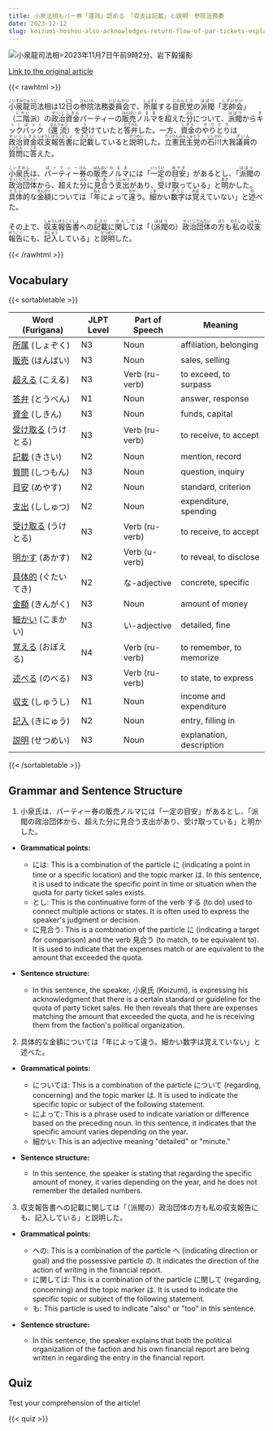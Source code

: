 ```yaml
---
title: 小泉法相もパー券「還流」認める　「収支は記載」と説明　参院法務委
date: 2023-12-12
slug: koizumi-hoshou-also-acknowledges-return-flow-of-par-tickets-explaining-that-income-and-expenditure-are-recorded-at-the-house-of-councillors-judicial-affairs-committee
---
```


![小泉龍司法相=2023年11月7日午前9時2分、岩下毅撮影](https://www.asahicom.jp/imgopt/img/e35232f3c0/comm_L/AS20231212002425.jpg "小泉龍司法相=2023年11月7日午前9時2分、岩下毅撮影")

[Link to the original article](https://asahi.com/articles/ASRDD5S9MRDDUTIL020.html?iref=pc_politics_top__n)

{{< rawhtml >}}
<p><ruby>小泉龍司<rt>こいずみりゅうじ</rt>法相は12<ruby>日<rt>にち</rt></ruby>の<ruby>参院<rt>さんいん</rt></ruby>法務<ruby>委員会<rt>いいんかい</rt></ruby>で、<ruby>所属<rt>しょぞく</rt></ruby>する<ruby>自民党<rt>じみんとう</rt></ruby>の<ruby>派閥<rt>はばつ</rt></ruby>「<ruby>志帥会<rt>しずいかい</rt></ruby>」（<ruby>二階<rt>にかい</rt></ruby>派）の<ruby>政治資金<rt>せいじしきん</rt></ruby>パーティーの<ruby>販売<rt>はんばい</rt></ruby><ruby>ノルマ<rt>のるま</rt></ruby>を<ruby>超<rt>こ</rt></ruby>えた<ruby>分<rt>ぶん</rt></ruby>について、<ruby>派閥<rt>はばつ</rt></ruby>から<ruby>キックバック<rt>きっくばっく</rt></ruby>（<ruby>還流<rt>かんりゅう</rt></ruby>）を<ruby>受<rt>う</rt></ruby>けていたと<ruby>答弁<rt>とうべん</rt></ruby>した。一方、<ruby>資金<rt>しきん</rt></ruby>の<ruby>やりとり<rt>やりとり</rt></ruby>は<ruby>政治資金<rt>せいじしきん</rt></ruby><ruby>収支<rt>しゅうし</rt></ruby><ruby>報告書<rt>ほうこくしょ</rt></ruby>に<ruby>記載<rt>きさい</rt></ruby>していると<ruby>説明<rt>せつめい</rt></ruby>した。<ruby>立憲民主党<rt>りっけんみんしゅとう</rt></ruby>の<ruby>石川<rt>いしかわ</rt></ruby>大我<ruby>議員<rt>ぎいん</rt></ruby>の<ruby>質問<rt>しつもん</rt></ruby>に<ruby>答<rt>こた</rt></ruby>えた。</p>

<p><ruby>小泉氏<rt>こいずみし</rt></ruby>は、<ruby>パーティー<rt>ぱーてぃー</rt></ruby><ruby>券<rt>けん</rt></ruby>の<ruby>販売<rt>はんばい</rt></ruby><ruby>ノルマ<rt>のるま</rt></ruby>には「<ruby>一定<rt>いってい</rt></ruby>の<ruby>目安<rt>めやす</rt></ruby>」があるとし、「<ruby>派閥<rt>はばつ</rt></ruby>の<ruby>政治<rt>せいじ</rt></ruby><ruby>団体<rt>だんたい</rt></ruby>から、<ruby>超<rt>こ</rt></ruby>えた<ruby>分<rt>ぶん</rt></ruby>に<ruby>見合<rt>みあ</rt></ruby>う<ruby>支出<rt>ししゅつ</rt></ruby>があり、<ruby>受<rt>う</rt></ruby>け<ruby>取<rt>と</rt></ruby>っている」と<ruby>明<rt>あき</rt></ruby>かした。<ruby>具体<rt>ぐたい</rt></ruby>的な<ruby>金額<rt>きんがく</rt></ruby>については「<ruby>年<rt>ねん</rt></ruby>によって<ruby>違<rt>ちが</rt></ruby>う。<ruby>細<rt>こま</rt></ruby>かい<ruby>数字<rt>すうじ</rt></ruby>は<ruby>覚<rt>おぼ</rt></ruby>えていない」と<ruby>述<rt>の</rt></ruby>べた。</p>

<p>その上で、<ruby>収支<rt>しゅうし</rt></ruby><ruby>報告書<rt>ほうこくしょ</rt></ruby>への<ruby>記載<rt>きさい</rt></ruby>に<ruby>関して<rt>かんして</rt></ruby>は「（<ruby>派閥<rt>はばつ</rt></ruby>の）<ruby>政治<rt>せいじ</rt></ruby><ruby>団体<rt>だんたい</rt></ruby>の<ruby>方<rt>ほう</rt></ruby>も<ruby>私<rt>わたし</rt></ruby>の<ruby>収支<rt>しゅうし</rt></ruby><ruby>報告<rt>ほうこく</rt></ruby>にも、<ruby>記入<rt>きにゅう</rt></ruby>している」と<ruby>説明<rt>せつめい</rt></ruby>した。</p>
{{< /rawhtml >}}

## Vocabulary


{{< sortabletable >}}

| Word (Furigana) | JLPT Level | Part of Speech | Meaning |
|-----------------|------------|----------------|---------|
|[所属](https://jisho.org/search/%E6%89%80%E5%B1%9E) (しょぞく)| N3 | Noun | affiliation, belonging |
|[販売](https://jisho.org/search/%E8%B2%A9%E5%A3%B2) (はんばい)| N3 | Noun | sales, selling |
|[超える](https://jisho.org/search/%E8%B6%85%E3%81%88%E3%82%8B) (こえる)| N3 | Verb (ru-verb) | to exceed, to surpass |
|[答弁](https://jisho.org/search/%E7%AD%94%E5%BC%81) (とうべん)| N1 | Noun | answer, response |
|[資金](https://jisho.org/search/%E8%B3%87%E9%87%91) (しきん)| N3 | Noun | funds, capital |
|[受け取る](https://jisho.org/search/%E5%8F%97%E3%81%91%E5%8F%96%E3%82%8B) (うけとる)| N3 | Verb (ru-verb) | to receive, to accept |
|[記載](https://jisho.org/search/%E8%A8%98%E8%BC%89) (きさい)| N2 | Noun | mention, record |
|[質問](https://jisho.org/search/%E8%B3%AA%E5%95%8F) (しつもん)| N3 | Noun | question, inquiry |
|[目安](https://jisho.org/search/%E7%9B%AE%E5%AE%89) (めやす)| N2 | Noun | standard, criterion |
|[支出](https://jisho.org/search/%E6%94%AF%E5%87%BA) (ししゅつ)| N2 | Noun | expenditure, spending |
|[受け取る](https://jisho.org/search/%E5%8F%97%E3%81%91%E5%8F%96%E3%82%8B) (うけとる)| N3 | Verb (ru-verb) | to receive, to accept |
|[明かす](https://jisho.org/search/%E6%98%8E%E3%81%8B%E3%81%99) (あかす)| N2 | Verb (u-verb) | to reveal, to disclose |
|[具体的](https://jisho.org/search/%E5%85%B7%E4%BD%93%E7%9A%84) (ぐたいてき)| N2 | な-adjective | concrete, specific |
|[金額](https://jisho.org/search/%E9%87%91%E9%A1%8D) (きんがく)| N3 | Noun | amount of money |
|[細かい](https://jisho.org/search/%E7%B4%B0%E3%81%8B%E3%81%84) (こまかい)| N3 | い-adjective | detailed, fine |
|[覚える](https://jisho.org/search/%E8%A6%9A%E3%81%88%E3%82%8B) (おぼえる)| N4 | Verb (ru-verb) | to remember, to memorize |
|[述べる](https://jisho.org/search/%E8%BF%B0%E3%81%B9%E3%82%8B) (のべる)| N3 | Verb (ru-verb) | to state, to express |
|[収支](https://jisho.org/search/%E5%8F%8E%E6%94%AF) (しゅうし)| N1 | Noun | income and expenditure |
|[記入](https://jisho.org/search/%E8%A8%98%E5%85%A5) (きにゅう)| N2 | Noun | entry, filling in |
|[説明](https://jisho.org/search/%E8%AA%AC%E6%98%8E) (せつめい)| N3 | Noun | explanation, description |

{{< /sortabletable >}}


## Grammar and Sentence Structure

1. 小泉氏は、パーティー券の販売ノルマには「一定の目安」があるとし、「派閥の政治団体から、超えた分に見合う支出があり、受け取っている」と明かした。

- **Grammatical points:** 
  - には: This is a combination of the particle に (indicating a point in time or a specific location) and the topic marker は. In this sentence, it is used to indicate the specific point in time or situation when the quota for party ticket sales exists.
  - とし: This is the continuative form of the verb する (to do) used to connect multiple actions or states. It is often used to express the speaker's judgment or decision.
  - に見合う: This is a combination of the particle に (indicating a target for comparison) and the verb 見合う (to match, to be equivalent to). It is used to indicate that the expenses match or are equivalent to the amount that exceeded the quota.

- **Sentence structure:** 
  - In this sentence, the speaker, 小泉氏 (Koizumi), is expressing his acknowledgment that there is a certain standard or guideline for the quota of party ticket sales. He then reveals that there are expenses matching the amount that exceeded the quota, and he is receiving them from the faction's political organization.

2. 具体的な金額については「年によって違う。細かい数字は覚えていない」と述べた。

- **Grammatical points:** 
  - については: This is a combination of the particle について (regarding, concerning) and the topic marker は. It is used to indicate the specific topic or subject of the following statement.
  - によって: This is a phrase used to indicate variation or difference based on the preceding noun. In this sentence, it indicates that the specific amount varies depending on the year.
  - 細かい: This is an adjective meaning "detailed" or "minute."

- **Sentence structure:** 
  - In this sentence, the speaker is stating that regarding the specific amount of money, it varies depending on the year, and he does not remember the detailed numbers.

3. 収支報告書への記載に関しては「（派閥の）政治団体の方も私の収支報告にも、記入している」と説明した。

- **Grammatical points:** 
  - への: This is a combination of the particle へ (indicating direction or goal) and the possessive particle の. It indicates the direction of the action of writing in the financial report.
  - に関しては: This is a combination of the particle に関して (regarding, concerning) and the topic marker は. It is used to indicate the specific topic or subject of the following statement.
  - も: This particle is used to indicate "also" or "too" in this sentence.

- **Sentence structure:** 
  - In this sentence, the speaker explains that both the political organization of the faction and his own financial report are being written in regarding the entry in the financial report.

## Quiz

Test your comprehension of the article!

{{< quiz >}}